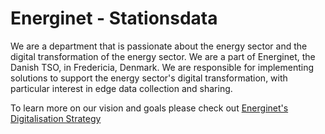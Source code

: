 # Energinet - Stationsdata

We are a department that is passionate about the energy sector and the digital transformation of the energy sector. We are a part of Energinet, the Danish TSO, in Fredericia, Denmark. We are responsible for implementing solutions to support the energy sector's digital transformation, with particular interest in edge data collection and sharing.

To learn more on our vision and goals please check out [Energinet's Digitalisation Strategy](https://en.energinet.dk/about-us/digitalisation/)
